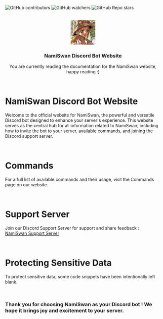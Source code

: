 ![GitHub contributors](https://img.shields.io/github/contributors/NamiSwanOfficial/website?color=0d0&style=for-the-badge)
![GitHub watchers](https://img.shields.io/github/watchers/NamiSwanOfficial/website?style=for-the-badge)
![GitHub Repo stars](https://img.shields.io/github/stars/NamiSwanOfficial/website?color=%23fa0&style=for-the-badge)

<br>
<div align="center">
  <img src="./IMG/GITHUB/namiswan.jpg" alt="Logo" width="80" height="80">
  <h3 align="center">NamiSwan Discord Bot Website</h3>
  <p align="center">You are currently reading the documentation for the NamiSwan website, happy reading :)</p>
</div>
<br>

# NamiSwan Discord Bot Website

Welcome to the official website for NamiSwan, the powerful and versatile Discord bot designed to enhance your server's experience. This website serves as the central hub for all information related to NamiSwan, including how to invite the bot to your server, available commands, and joining the Discord support server.

<br>

# Commands
For a full list of available commands and their usage, visit the Commands page on our website.

<br>

# Support Server
Join our Discord Support Server for support and share feedback : [NamiSwan Support Server](https://discord.com/invite/K7sZqGYgcE)

<br>

# Protecting Sensitive Data
To protect sensitive data, some code snippets have been intentionally left blank.

<br>

### Thank you for choosing NamiSwan as your Discord bot ! We hope it brings joy and excitement to your server.